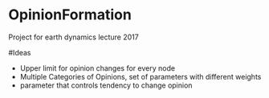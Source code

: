 # OpinionFormation
Project for earth dynamics lecture 2017

#Ideas
- Upper limit for opinion changes for every node
- Multiple Categories of Opinions, set of parameters with different weights
- parameter that controls tendency to change opinion
